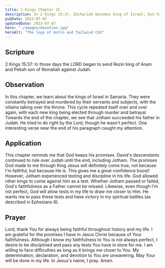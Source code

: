 ```yaml
---
title: 2 Kings Chapter 15
description: In 2 Kings 15:37, Zechariah becomes king of Israel, but his reign is short-lived as he is assassinated by Shallum after only six months. 
pubDate: 2023-07-07
updatedDate: 2023-07-07
hero: "./images/devotion.jpg"
heroAlt: "The logo of Astro and Tailwind CSS"
---
```


## Scripture

  

2 Kings 15:37: In those days the LORD began to send Rezin king of Aram and Pekah son of Remaliah against Judah.
  

## Observation

In this chapter, we learn about the kings of Israel in Samaria. They were constantly betrayed and murdered by their servants and subjects, with the villains taking over the throne. This cycle repeated itself over and over again, with each new king being elected through murder and betrayal. Towards the end of the chapter, we see that Jotham succeeded his father in Judah. He tried to do right by the Lord, though he wasn't perfect. One interesting verse near the end of his paragraph caught my attention.
  
## Application

This chapter reminds me that God keeps his promises. David's descendants continued to rule over Judah until the end, including Jotham. The promises God made to me through King Jesus will definitely come true, not because I'm faithful, but because He is. This gives me a great confidence boost! However, Jotham experienced testing and discipline in his life. God allowed other kings to come against him as a test. Whether Jotham passed or failed, God's faithfulness as a Father cannot be missed. Likewise, even though I'm not perfect, God will allow tests in my life to draw me closer to Him. He wants me to pass these tests and have victory in my spiritual battles (as described in Ephesians 6).

## Prayer

Lord, thank You for always being faithful throughout history and my life. I am grateful for the promises I have in Jesus Christ because of Your faithfulness. Although I know my faithfulness to You is not always perfect, I desire to be disciplined and pass any tests You have in store for me. I am willing to face difficulties as long as it brings me closer to You. My determination, declaration, and devotion to You are unwavering. May Your will be done in my life. In Jesus's name, I pray. Amen.